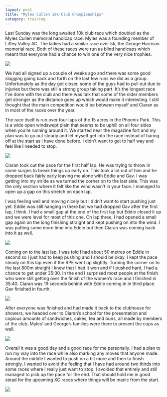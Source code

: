 ```yaml
---
layout: post
title: "Myles Cullen 10k Club Championships"
category: training
---
```

Last Sunday was the long awaited 10k club race which doubled as the Myles Cullen memorial handicap race. Myles was a founding member of Liffey Valley AC. The ladies had a similar race over 5k, the George Harrison memorial race. Both of these races were run as blind handicaps which meant that everyone had a chance to win one of the very nice trophies.

![](https://farm9.staticflickr.com/8663/15959909629_e6ccccc2d3_o.jpg)

We had all signed up a couple of weeks ago and there was some good slagging going back and forth on the last few runs we did as a group. Unfortunately as the day got closer, some of the guys had to pull out due to injuries but there was still a strong group taking part. It’s the longest race I’ve done with the club and there was talk that some of the older members get stronger as the distance goes up which would make it interesting. I still thought that the main competition would be between myself and Ciaran as in most of the races over the year.

The race itself is run over four laps of the 15 acres in the Phoenix Park. This is a wide open windswept plain that seems to be uphill on all four sides when you’re running around it. We started near the magazine fort and my plan was to go out steady and let myself get into the race instead of haring off at the start as I have done before. I didn’t want to get to half way and feel like I needed to stop.

![](https://farm9.staticflickr.com/8621/16144081241_f0f04317f4_o.jpg)

Ciaran took out the pace for the first half lap. He was trying to throw in some surges to break things up early on. This took a lot out of him and he dropped back fairly early leaving me alone with Eddie and Gav. I was getting into my stride as we turned the corner on to the last side. This was the only section where it felt like the wind wasn’t in your face. I managed to open up a gap on this stretch on each lap.

I was feeling well and moving nicely but I didn’t want to start pushing just yet. Eddie was still hanging in there but we had dropped Gav after the first lap, I think. I had a small gap at the end of the first lap but Eddie closed it up and we were level for most of this one. On lap three, I had opened a small gap again on the long finishing straight and kept pushing on into the wind. I was putting some more time into Eddie but then Ciaran was coming back into it as well.

![](https://farm8.staticflickr.com/7512/16120200586_ff412a67ea_o.jpg)

Coming on to the last lap, I was told I had about 50 metres on Eddie in second so I just had to keep pushing and I should be okay. I kept the pace steady on this lap even if the RPE went up slightly. Turning the corner on to the last 800m straight I knew that I had it won and if I pushed hard, I had a chance to get under 35:30. In the end I surprised most people at the finish who were still getting over the finish of the women’s race and I finished in 35:40. Ciaran was 19 seconds behind with Eddie coming in in third place. Gav finished in fourth.

![](https://farm8.staticflickr.com/7472/16145238482_61e857ae19_o.jpg)

After everyone was finished and had made it back to the clubhouse for showers, we headed over to Ciaran’s school for the presentation and copious amounts of sandwiches, cakes, tea and buns, all made by members of the club. Myles’ and George’s families were there to present the cups as well.

![](https://farm8.staticflickr.com/7556/15960235327_6aec341ee0_o.jpg)

Overall it was a good day and a good race for me personally. I had a plan to run my way into the race while also marking any moves that anyone made. Around the middle I wanted to push on a bit more and then to finish strongly. I wanted to avoid the feeling that I have had around two thirds into some races where I really just want to stop. I avoided that entirely and still managed to pick up the pace for the end. That should hold me in good stead for the upcoming XC races where things will be manic from the start.

![](https://farm8.staticflickr.com/7547/16120201066_11cdd3cb2f_o.jpg)

